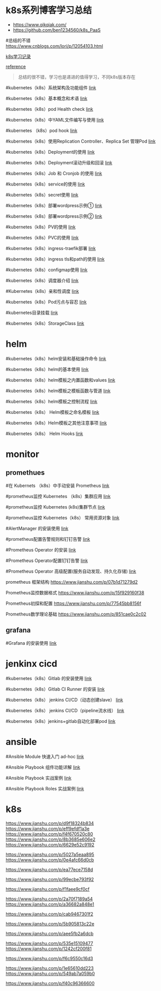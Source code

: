 # k8s系列博客学习总结
- https://www.qikqiak.com/
- https://github.com/ben1234560/k8s_PaaS

#总结的不错  
https://www.cnblogs.com/lori/p/12054103.html


[k8s学习记录](https://www.cnblogs.com/Honeycomb/p/9728088.html)

[reference](https://www.jianshu.com/u/df8978d3d5e9)  
>总结的很不错，学习也是递进的值得学习，不同k8s版本存在

#kubernetes（k8s）系统架构及功能组件
[link](https://www.jianshu.com/p/2edbaf2af1fe)  

#kubernetes（k8s）基本概念和术语
[link](https://www.jianshu.com/p/8c2149bfc7b0)  

#kubernetes（k8s）pod Health check
[link](https://www.jianshu.com/p/45f7d13bbb5a)  

#kubernetes（k8s）中YAML文件编写与使用
[link](https://www.jianshu.com/p/a3d8028002f3)

#kubernetes （k8s）pod hook
[link](https://www.jianshu.com/p/ed8ccf785180)  

#kubernetes（k8s）使用Replication Controller、Replica Set 管理Pod
[link](https://www.jianshu.com/p/259d6124c125)  

#kubernetes（k8s）Deployment的使用
[link](https://www.jianshu.com/p/e5cb151352d2)

#kubernetes（k8s）Deployment滚动升级和回滚
[link](https://www.jianshu.com/p/7411d15215b5)

#kubernetes（k8s）Job 和 Cronjob 的使用
[link](https://www.jianshu.com/p/7aef8e696ee6)

#kubernetes（k8s）service的使用
[link](https://www.jianshu.com/p/f2f44f2d4176)

#kubernetes（k8s）secret使用
[link](https://www.jianshu.com/p/0bc73854a006)

#kubernetes（k8s）部署wordpress示例①
[link](https://www.jianshu.com/p/dc8cb183ef01)

#kubernetes（k8s）部署wordpress示例②
[link](https://www.jianshu.com/p/97d1189b0e99)

#kubernetes（k8s）PV的使用
[link](https://www.jianshu.com/p/a1089f9bb36e)

#kubernetes（k8s）PVC的使用
[link](https://www.jianshu.com/p/7de8d639aa09)

#kubernetes（k8s）ingress-traefik部署
[link](https://www.jianshu.com/p/0f5d38022281)

#kubernetes（k8s）ingress tls和path的使用
[link](https://www.jianshu.com/p/1a53a2eb4c6a)

#kubernetes（k8s）configmap使用
[link](https://www.jianshu.com/p/4e5259ad7962)

#kubernetes（k8s）调度器介绍
[link](https://www.jianshu.com/p/dd3f181786e1)

#Kubernetes（k8s）亲和性调度
[link](https://www.jianshu.com/p/5ab1822051f1)

#kubernetes（k8s）Pod污点与容忍
[link](https://www.jianshu.com/p/0d08337e5943)

#kubernetes目录挂载
[link](https://www.jianshu.com/p/283565a1294c)

#kubernetes（k8s）StorageClass
[link](https://www.jianshu.com/p/307f106b8dd8)

# helm
#kubernetes（k8s）helm安装和基础操作命令
[link](https://www.jianshu.com/p/3cc3de00dad0)

#kubernetes（k8s）helm的基本使用
[link](https://www.jianshu.com/p/56e1c4793afc)

#kubernetes（k8s）helm模板之内置函数和values
[link](https://www.jianshu.com/p/b50a6b5a2769)

#kubernetes（k8s）helm模板之模板函数与管道
[link](https://www.jianshu.com/p/9ad85e4cc99e)

#kubernetes（k8s）helm模板之控制流程
[link](https://www.jianshu.com/p/6454ee4532f9)

#kubernetes（k8s） Helm模板之命名模板
[link](https://www.jianshu.com/p/bfa3ad4c28ed)

#kubernetes（k8s）Helm模板之其他注意事项
[link](https://www.jianshu.com/p/0e2cd0d05168)

#kubernetes（k8s） Helm Hooks
[link](https://www.jianshu.com/p/564daffa5dbf)

# monitor
## promethues
#在 Kubernets （k8s）中手动安装 Prometheus
[link](https://www.jianshu.com/p/8788820f7110)

#prometheus监控 Kubernetes （k8s）集群应用
[link](https://www.jianshu.com/p/569f1ebd6d28)

#prometheus监控 Kubernetes (k8s)集群节点
[link](https://www.jianshu.com/p/4c633047efd7)

#prometheus监控 Kubernetes（k8s） 常用资源对象
[link](https://www.jianshu.com/p/41a28fa4bca9)

#AlertManager 的安装使用
[link](https://www.jianshu.com/p/23a1cc116b1c)

#prometheus配置告警规则和钉钉告警
[link](https://www.jianshu.com/p/c03b005e662b)

#Prometheus Operator 的安装
[link](https://www.jianshu.com/p/b2f1b58c8e7f)

#Prometheus Operator配置钉钉告警
[link](https://www.jianshu.com/p/f0987acb929a)

#Prometheus Operator 高级配置(服务自动发现、持久化存储)
[link](https://www.jianshu.com/p/053aafe8836d)

prometheus 框架结构
https://www.jianshu.com/p/07b1d71279d2

Prometheus监控数据格式
https://www.jianshu.com/p/15f929160f38

Prometheus初探和配置
https://www.jianshu.com/p/77545bb8156f

Prometheus数学理论基础
https://www.jianshu.com/p/851cae0c2c02


## grafana
#Grafana 的安装使用
[link](https://www.jianshu.com/p/d44a4dbeab81)



# jenkinx cicd
#kubernetes（k8s）Gitlab 的安装使用
[link](https://www.jianshu.com/p/cd4aba71d19d)

#kubernetes（k8s）Gitlab CI Runner 的安装
[link](https://www.jianshu.com/p/f5a3585e99d1)

#kubernetes（k8s） jenkins CI/CD（动态创建slave）
[link](https://www.jianshu.com/p/0aef1cc27d3d)

#kubernetes（k8s） jenkins CI/CD（pipeline流水线）
[link](https://www.jianshu.com/p/0aef1cc27d3d)

#kubernetes（k8s）jenkins+gitlab自动化部署pod
[link](https://www.jianshu.com/p/ab788c52dba5)

# ansible
#Ansible Module 快速入门 ad-hoc
[link](https://www.jianshu.com/p/72d7eaeb9484)

#Ansible Playbook 组件功能详解
[link](https://www.jianshu.com/p/ee064f4d2619)

#Ansible Playbook 实战案例
[link](https://www.jianshu.com/p/dbcb74c65614)

#Ansible Playbook Roles 实战案例
[link](https://www.jianshu.com/p/157ed21bf47d)










# k8s
https://www.jianshu.com/p/d9f18324b834
https://www.jianshu.com/p/eff9efdf1a3e
https://www.jianshu.com/p/f4f670520c80
https://www.jianshu.com/p/8b3685e606e2
https://www.jianshu.com/p/6629e52c9192

https://www.jianshu.com/p/5027a5eaa895
https://www.jianshu.com/p/0e4afc66d0cb

https://www.jianshu.com/p/ea77ece7158d

https://www.jianshu.com/p/99ecbe793f92


https://www.jianshu.com/p/f1faee9cf0cf

https://www.jianshu.com/p/2a70f7189a54
https://www.jianshu.com/p/a36682a848e1

https://www.jianshu.com/p/cab9467301f2

https://www.jianshu.com/p/5b905813c22e

https://www.jianshu.com/p/aee5fb2a6dcb

https://www.jianshu.com/p/535e15109477
https://www.jianshu.com/p/1242cf200f81



https://www.jianshu.com/p/f6c9550c16d3

https://www.jianshu.com/p/1e65610dd223
https://www.jianshu.com/p/549ab7a059b0




https://www.jianshu.com/p/f40c96366600